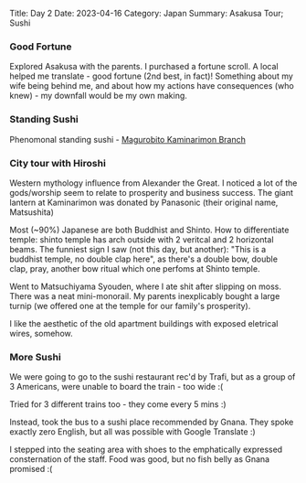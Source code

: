 Title: Day 2
Date: 2023-04-16
Category: Japan
Summary: Asakusa Tour; Sushi

### Good Fortune
Explored Asakusa with the parents. I purchased a fortune scroll. A local helped me translate - good fortune (2nd best, in fact)! Something about my wife being behind me, and about how my actions have consequences (who knew) - my downfall would be my own making.

### Standing Sushi
Phenomonal standing sushi - [Magurobito Kaminarimon Branch](https://goo.gl/maps/MT1Ry7ZVAFG5ztSF8)

### City tour with Hiroshi
Western mythology influence from Alexander the Great. I noticed a lot of the gods/worship seem to relate to prosperity and business success. The giant lantern at Kaminarimon was donated by Panasonic (their original name, Matsushita)

Most (~90%) Japanese are both Buddhist and Shinto. How to differentiate temple: shinto temple has arch outside with 2 veritcal and 2 horizontal beams. The funniest sign I saw (not this day, but another): "This is a buddhist temple, no double clap here", as there's a double bow, double clap, pray, another bow ritual which one perfoms at Shinto temple.

Went to Matsuchiyama Syouden, where I ate shit after slipping on moss. There was a neat mini-monorail. My parents inexplicably bought a large turnip (we offered one at the temple for our family's prosperity).

I like the aesthetic of the old apartment buildings with exposed eletrical wires, somehow.

### More Sushi
We were going to go to the sushi restaurant rec'd by Trafi, but as a group of 3 Americans, were unable to board the train - too wide :(

Tried for 3 different trains too - they come every 5 mins :)

Instead, took the bus to a sushi place recommended by Gnana. They spoke exactly zero English, but all was possible with Google Translate :)

I stepped into the seating area with shoes to the emphatically expressed consternation of the staff. Food was good, but no fish belly as Gnana promised :(
